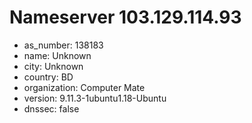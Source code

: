 # Nameserver 103.129.114.93

* as_number: 138183
* name: Unknown
* city: Unknown
* country: BD
* organization: Computer Mate
* version: 9.11.3-1ubuntu1.18-Ubuntu
* dnssec: false
